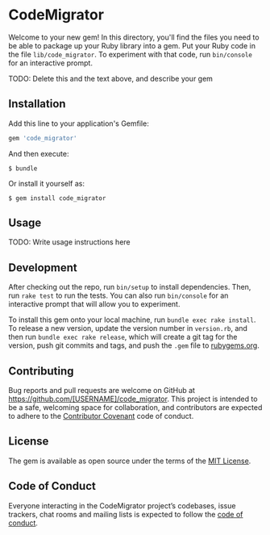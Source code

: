 # CodeMigrator

Welcome to your new gem! In this directory, you'll find the files you need to be able to package up your Ruby library into a gem. Put your Ruby code in the file `lib/code_migrator`. To experiment with that code, run `bin/console` for an interactive prompt.

TODO: Delete this and the text above, and describe your gem

## Installation

Add this line to your application's Gemfile:

```ruby
gem 'code_migrator'
```

And then execute:

    $ bundle

Or install it yourself as:

    $ gem install code_migrator

## Usage

TODO: Write usage instructions here

## Development

After checking out the repo, run `bin/setup` to install dependencies. Then, run `rake test` to run the tests. You can also run `bin/console` for an interactive prompt that will allow you to experiment.

To install this gem onto your local machine, run `bundle exec rake install`. To release a new version, update the version number in `version.rb`, and then run `bundle exec rake release`, which will create a git tag for the version, push git commits and tags, and push the `.gem` file to [rubygems.org](https://rubygems.org).

## Contributing

Bug reports and pull requests are welcome on GitHub at https://github.com/[USERNAME]/code_migrator. This project is intended to be a safe, welcoming space for collaboration, and contributors are expected to adhere to the [Contributor Covenant](http://contributor-covenant.org) code of conduct.

## License

The gem is available as open source under the terms of the [MIT License](https://opensource.org/licenses/MIT).

## Code of Conduct

Everyone interacting in the CodeMigrator project’s codebases, issue trackers, chat rooms and mailing lists is expected to follow the [code of conduct](https://github.com/[USERNAME]/code_migrator/blob/master/CODE_OF_CONDUCT.md).
